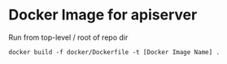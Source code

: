 
# Docker Image for apiserver

Run from top-level / root of repo dir

```console
docker build -f docker/Dockerfile -t [Docker Image Name] .
```

